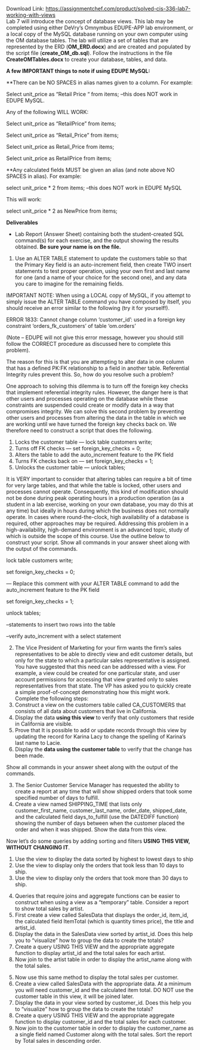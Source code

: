 Download Link: https://assignmentchef.com/product/solved-cis-336-lab7-working-with-views
<br>
Lab 7 will introduce the concept of database views. This lab may be completed using either DeVry’s Omnymbus EDUPE-APP lab environment, or a local copy of the MySQL database running on your own computer using the OM database tables. The lab will utilize a set of tables that are represented by the ERD (<strong>OM_ERD.docx</strong>) and are created and populated by the script file (<strong>create_OM_db.sql</strong>).  Follow the instructions in the file <strong>CreateOMTables.docx</strong> to create your database, tables, and data.




<strong>A few IMPORTANT things to note if using EDUPE MySQL:</strong>

**There can be NO SPACES in alias names given to a column.  For example:

Select unit_price as “Retail Price “ from items;  –this does NOT work in EDUPE MySQL.

Any of the following WILL WORK:

Select unit_price as “RetailPrice” from items;

Select unit_price as “Retail_Price” from items;

Select unit_price as Retail_Price from items;

Select unit_price as RetailPrice from items;

**Any calculated fields MUST be given an alias (and note above NO SPACES in alias).  For example:

select unit_price * 2 from items;   –this does NOT work in EDUPE MySQL

This will work:

select unit_price * 2 as NewPrice from items;







<strong>Deliverables</strong>

<ul>

 <li>Lab Report (Answer Sheet) containing both the student-created SQL command(s) for each exercise, and the output showing the results obtained. <strong>Be sure your name is on the file.</strong></li>

</ul>

<ol>

 <li>Use an ALTER TABLE statement to update the customers table so that the Primary Key field is an auto-increment field, then create TWO insert statements to test proper operation, using your own first and last name for one (and a name of your choice for the second one), and any data you care to imagine for the remaining fields.</li>

</ol>

IMPORTANT NOTE: When using a LOCAL copy of MySQL, if you attempt to simply issue the ALTER TABLE command you have composed by itself, you should receive an error similar to the following (try it for yourself!).

ERROR 1833: Cannot change column ‘customer_id’: used in a foreign key constraint ‘orders_fk_customers’ of table ‘om.orders’

(Note – EDUPE will not give this error message, however you should still follow the CORRECT procedure as discussed here to complete this problem).

The reason for this is that you are attempting to alter data in one column that has a defined PK:FK relationship to a field in another table. Referential Integrity rules prevent this. So, how do you resolve such a problem?

One approach to solving this dilemma is to turn off the foreign key checks that implement referential integrity rules. However, the danger here is that other users and processes operating on the database while these constraints are suspended could create or modify data in a way that compromises integrity.  We can solve this second problem by preventing other users and processes from altering the data in the table in which we are working until we have turned the foreign key checks back on. We therefore need to construct a script that does the following.

<ol>

 <li>Locks the customer table                             —  lock table customers write;</li>

 <li>Turns off FK checks — set foreign_key_checks = 0;</li>

 <li>Alters the table to add the auto_increment feature to the PK field</li>

 <li>Turns FK checks back on — set foreign_key_checks = 1;</li>

 <li>Unlocks the customer table — unlock tables;</li>

</ol>

It is VERY important to consider that altering tables can require a bit of time for very large tables, and that while the table is locked, other users and processes cannot operate. Consequently, this kind of modification should not be done during peak operating hours in a production operation (as a student in a lab exercise, working on your own database, you may do this at any time) but ideally in hours during which the business does not normally operate. In cases where round-the-clock, high availability of a database is required, other approaches may be required. Addressing this problem in a high-availability, high-demand environment is an advanced topic, study of which is outside the scope of this course.  Use the outline below to construct your script.  Show all commands in your answer sheet along with the output of the commands.

lock table customers write;

set foreign_key_checks = 0;




— Replace this comment with your ALTER TABLE command to add the auto_increment feature to the PK field




set foreign_key_checks = 1;

unlock tables;




–statements to insert two rows into the table

–verify auto_increment with a select statement







<ol start="2">

 <li>The Vice President of Marketing for your firm wants the firm’s sales representatives to be able to directly view and edit customer details, but only for the state to which a particular sales representative is assigned. You have suggested that this need can be addressed with a view. For example, a view could be created for one particular state, and user account permissions for accessing that view granted only to sales representatives from that state. The VP has asked you to quickly create a simple proof-of-concept demonstrating how this might work. Complete the following steps:</li>

 <li>Construct a view on the customers table called CA_CUSTOMERS that consists of all data about customers that live in California.</li>

 <li>Display the data <strong>using this view</strong> to verify that only customers that reside in California are visible.</li>

 <li>Prove that It is possible to add or update records through this view by updating the record for Karina Lacy to change the spelling of Karina’s last name to Lacie.</li>

 <li>Display the <strong>data using the customer table</strong> to verify that the change has been made.</li>

</ol>

Show all commands in your answer sheet along with the output of the commands.




<ol start="3">

 <li>The Senior Customer Service Manager has requested the ability to create a report at any time that will show shipped orders that took some specified number of days to fulfill.</li>

 <li>Create a view named SHIPPING_TIME that lists only customer_first_name, customer_last_name, order_date, shipped_date, and the calculated field days_to_fulfill (use the DATEDIFF function) showing the number of days between when the customer placed the order and when it was shipped. Show the data from this view.</li>

</ol>

Now let’s do some queries by adding sorting and filters <strong>USING THIS VIEW, WITHOUT CHANGING IT</strong>.

<ol>

 <li>Use the view to display the data sorted by highest to lowest days to ship</li>

 <li>Use the view to display only the orders that took less than 10 days to ship.</li>

 <li>Use the view to display only the orders that took more than 30 days to ship.</li>

</ol>




<ol start="4">

 <li>Queries that require joins and aggregate functions can be easier to construct when using a view as a “temporary” table. Consider a report to show total sales by artist.</li>

 <li>First create a view called SalesData that displays the order_id, item_id, the calculated field ItemTotal (which is quantity times price), the title and artist_id.</li>

 <li>Display the data in the SalesData view sorted by artist_id. Does this help you to “visualize” how to group the data to create the totals?</li>

 <li>Create a query USING THIS VIEW and the appropriate aggregate function to display artist_id and the total sales for each artist.</li>

 <li>Now join to the artist table in order to display the artist_name along with the total sales.</li>

</ol>




<ol start="5">

 <li>Now use this same method to display the total sales per customer.</li>

 <li>Create a view called SalesData with the appropriate data. At a minimum you will need customer_id and the calculated item total. DO NOT use the customer table in this view, it will be joined later.</li>

 <li>Display the data in your view sorted by customer_id. Does this help you to “visualize” how to group the data to create the totals?</li>

 <li>Create a query USING THIS VIEW and the appropriate aggregate function to display customer_id and the total sales for each customer.</li>

 <li>Now join to the customer table in order to display the customer_name as a single field named Customer along with the total sales. Sort the report by Total sales in descending order.</li>

</ol>


